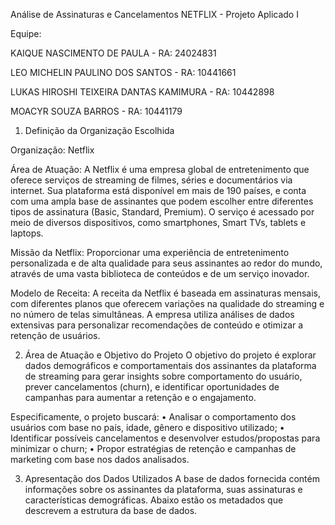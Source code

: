 Análise de Assinaturas e Cancelamentos NETFLIX - Projeto Aplicado I

Equipe:

KAIQUE NASCIMENTO DE PAULA  -  RA: 24024831

LEO MICHELIN PAULINO DOS SANTOS  -  RA: 10441661

LUKAS HIROSHI TEIXEIRA DANTAS KAMIMURA  -  RA: 10442898

MOACYR SOUZA BARROS  -  RA: 10441179


1. Definição da Organização Escolhida
   
Organização: Netflix

Área de Atuação:
A Netflix é uma empresa global de entretenimento que oferece serviços de streaming de filmes, séries e documentários via internet. Sua plataforma está disponível em mais de 190 países, e conta com uma ampla base de assinantes que podem escolher entre diferentes tipos de assinatura (Basic, Standard, Premium). O serviço é acessado por meio de diversos dispositivos, como smartphones, Smart TVs, tablets e laptops.

Missão da Netflix:
Proporcionar uma experiência de entretenimento personalizada e de alta qualidade para seus assinantes ao redor do mundo, através de uma vasta biblioteca de conteúdos e de um serviço inovador.

Modelo de Receita:
A receita da Netflix é baseada em assinaturas mensais, com diferentes planos que oferecem variações na qualidade do streaming e no número de telas simultâneas. A empresa utiliza análises de dados extensivas para personalizar recomendações de conteúdo e otimizar a retenção de usuários.

2. Área de Atuação e Objetivo do Projeto
O objetivo do projeto é explorar dados demográficos e comportamentais dos assinantes da plataforma de streaming para gerar insights sobre comportamento do usuário, prever cancelamentos (churn), e identificar oportunidades de campanhas para aumentar a retenção e o engajamento.

Especificamente, o projeto buscará:
•	Analisar o comportamento dos usuários com base no país, idade, gênero e dispositivo utilizado;
•	Identificar possíveis cancelamentos e desenvolver estudos/propostas para minimizar o churn;
•	Propor estratégias de retenção e campanhas de marketing com base nos dados analisados.

3. Apresentação dos Dados Utilizados
A base de dados fornecida contém informações sobre os assinantes da plataforma, suas assinaturas e características demográficas. Abaixo estão os metadados que descrevem a estrutura da base de dados.
